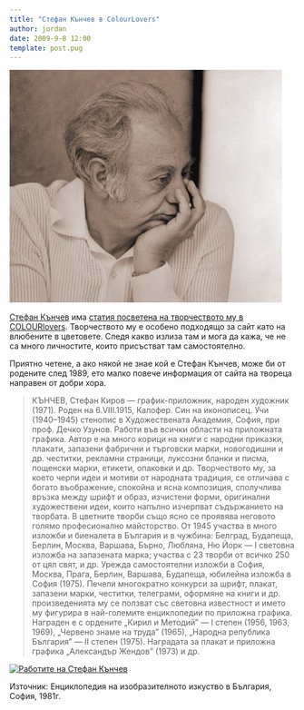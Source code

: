 ```yaml
---
title: "Стефан Кънчев в ColourLovers"
author: jordan
date: 2009-9-8 12:00
template: post.pug
---
```




![](tenio-04.jpg)

[Стефан Кънчев](http://www.stefankanchev.com) има [статия посветена на
творчеството му в
COLOURlovers](http://www.colourlovers.com/blog/2009/09/07/the-colors-of-stefan-kanchev).
Творчеството му е особено подходящо за сайт като на влюбените в
цветовете. Следя какво излиза там и мога да кажа, че не са много
личностите, които присъстват там самостоятелно.

Приятно четене, а ако някой не знае кой е Стефан Кънчев, може би от
родените след 1989, ето малко повече информация от сайта на твореца
направен от добри хора.

> КЪНЧЕВ, Стефан Киров — график-приложник, народен художник (1971).
> Роден на 6.VIII.1915, Калофер. Син на иконописец. Учи (1940–1945)
> стенопис в Художествената Академия, София, при проф. Дечко Узунов.
> Работи във всички области на приложната графика. Автор е на много
> корици на книги с народни приказки, плакати, запазени фабрични и
> търговски марки, новогодишни и др. честитки, рекламни страници,
> луксозни бланки и писма, пощенски марки, етикети, опаковки и др.
> Творчеството му, за което черпи идеи и мотиви от народната традиция,
> се отличава с богато въображение, спокойна и ясна композиция,
> сполучлива връзка между шрифт и образ, изчистени форми, оригинални
> художествени идеи, които напълно изчерпват съдържанието на творбата. В
> цветните творби също ясно се проявява неговото голямо професионално
> майсторство. От 1945 участва в много изложби и биеналета в България и
> в чужбина: Белград, Будапеща, Берлин, Москва, Варшава, Бърно, Любляна,
> Ню Йорк — I световна изложба на запазената марка; участва с 23 творби
> от всичко 250 от цял свят, и др. Урежда самостоятелни изложби в София,
> Москва, Прага, Берлин, Варшава, Будапеща, юбилейна изложба в София
> (1975). Печели многократно конкурси за шрифт, плакат, запазени марки,
> честитки, телеграми, оформяне на книги и др. произведенията му се
> ползват със световна известност и името му фигурира в най-големите
> енциклопедии по приложна графика. Награден е с ордените „Кирил и
> Методий” — I степен (1956, 1963, 1969), „Червено знаме на труда”
> (1965), „Народна република България” — II степен (1975). Наградата за
> плакат и приложна графика „Александър Жендов” (1973) и др.

[![Работите на Стефан
Кънчев](Stefan_Kanchev.jpg)](Stefan_Kanchev.jpg)

Източник: Енциклопедия на изобразителното изкуство в България, София,
1981г.
